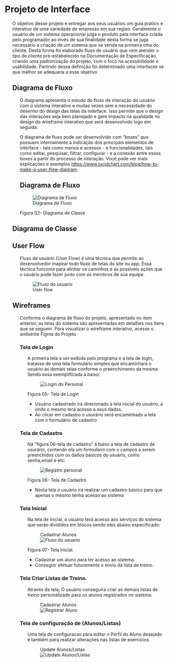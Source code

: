 
# Projeto de Interface
<ol>
O objetivo desse projeto e entregar aos seus usuários um guia pratico e interativo de uma variedade de empresas em sua regiao. Geralmente o usuário de um sistema operacional julga o produto pela interface criada pelo programador ao invés de sua finalidade desta forma se juga necessário a criação de um sistema que se venda na primeira olha do cliente. Desta forma foi elaborado fluxo de usuário que vem atender o tipo de cliente pré-estabelecido na Documentação de Especificação, criando uma padronização do projeto, com o foco na acessibilidade e usabilidade. 
Partindo dessa definição foi determinado uma interfaces se que melhor se adequaria a esse objetivo
 
## Diagrama de Fluxo
<ol>
 
O diagrama apresenta o estudo do fluxo de interação do usuário com o sistema interativo e  muitas vezes sem a necessidade do desenho do design das telas da interface. Isso permite que o design das interações seja bem planejado e gere impacto na qualidade no design do wireframe interativo que será desenvolvido logo em seguida.

O diagrama de fluxo pode ser desenvolvido com “boxes” que possuem internamente a indicação dos principais elementos de interface - tais como menus e acessos - e funcionalidades, tais como editar, pesquisar, filtrar, configurar - e a conexão entre esses boxes a partir do processo de interação. Você pode ver mais explicações e exemplos https://www.lucidchart.com/blog/how-to-make-a-user-flow-diagram.

## Diagrama de Fluxo
<figure>
  <img src="./img/wireframes/diagram.svg" alt="Diagrama de Fluxo">
  <figcaption>Diagrama de Fluxo</figcaption>
</figure>

 Figura 02- Diagrama de Classe
 </ol>

## Diagrama de Classe


## User Flow
<ol>
 
Fluxo de usuário (User Flow) é uma técnica que permite ao desenvolvedor mapear todo fluxo de telas do site ou app. Essa técnica funciona para alinhar os caminhos e as possíveis ações que o usuário pode fazer junto com os membros de sua equipe.

<figure>
  <img src="./img/wireframes/FluxodoUsuario.png" alt="Fluxo do usuario">
  <figcaption>User flow</figcaption>
</figure>

 </ol>

## Wireframes
<ol>
 
 Conforme o diagrama de fluxo do projeto, apresentado no item anterior, as telas do sistema são apresentadas em detalhes nos itens que se seguem. Para visualizar o wireframe interativo, acesse o ambiente Figma do Projeto
 
 ### Tela de Login
  <ol>
 
   A primeira tela a ser exibida pelo programa e a tela de login, tratasse de uma tela formulário simples que encaminhará o usuário às demais telas conforme o preenchimento da mesma. Sendo essa exemplificada à baixo:
   
   <figure>
    <img src="./img/wireframes/loginPersonal.jpg" alt="Login do Personal">
   </figure>


   Figura 05- Tela de Login
   * Usuário cadastrado irá direcionado à tela inicial do usuário, a ondo o mesmo terá acesso a seus dados. 
   * Ao clicar em cadastro o usurário será encaminhado a tela com o formulário de cadastro
 </ol>
  
  ### Tela de Cadastro
  <ol>
  Na “figura 06-tela de cadastro” à baixo a tela de cadastro de usurário, contendo ela um formulário com o campos a serem preenchidos com os dados básicos do usuário, como senha,email e etc: 
   
  <figure>
    <img src="./img/wireframes/registroPersonal.jpg" alt="Registro personal">
</figure>
 
   Figura 06- Tela de Cadastro
   * Nesta tela o usuário irá realizar um cadastro básico para que apenas o mesmo tenha acesso ao sistema 
 </ol>
 
 ### Tela Inicial
 <ol>
  Na tela de inicial, o usuário terá acesso aos serviços do sistema que serão divididos em blocos sendo eles abaixo especificado:
  
<figure>
    <figcaption>Cadastrar Alunos</figcaption>
    <img src="./img/wireframes/regALUNO.jpg" alt="Fluxo do usuario">
</figure>
 
  Figura 07- Tela Inicial.
  * Cadastrar um aluno para ter acesso ao sistema.
  * Conseguir efetuar futuramente o envio da lista de treino.
 </ol>
 
 ### Tela Criar Listas de Treino.
 <ol>
  
  Através da tela;
  O usuário conseguira criar as demais listas de treino personalizado para os alunos registrados no sistema.
  
<figure>
    <figcaption>Cadastrar Alunos</figcaption>
    <img src="./img/wireframes/lista.jpg" alt="Registrar Aluno">
</figure>
 </ol>
 
 ### Tela de configuração de (Alunos/Listas)

 <ol>
  Uma tela de configuracao para editar o Perfil do Aluno 
  desejado e também para realizar alterações nas listas de 
  exercícios.
<figure>
    <figcaption>Update Alunos/Listas</figcaption>
    <img src="./img/wireframes/CompListaAluno.jpg" alt="Update Alunos/Listas">
</figure>
  </ol>
 </ol>
